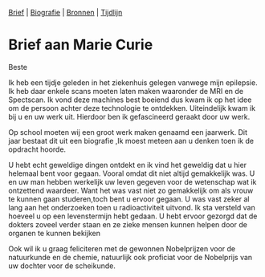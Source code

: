 [Brief](brief.md) | [Biografie](biografie.md) | [Bronnen](bibliografie.md) | [Tijdlijn](https://cdn.knightlab.com/libs/timeline3/latest/embed/index.html?source=1E-iVJlxIhEdE5K3mXC_vnQod_FRKKTVz-mWdT42EE0s&font=Default&lang=nl&initial_zoom=2&height=650)

# Brief aan Marie Curie

Beste

Ik heb een tijdje geleden in het ziekenhuis gelegen vanwege mijn epilepsie. Ik heb daar enkele scans moeten laten maken waaronder de MRI en de Spectscan. Ik vond deze machines best boeiend dus kwam ik op het idee om de persoon achter deze technologie te ontdekken. 
Uiteindelijk kwam ik bij u en uw werk uit. Hierdoor ben ik gefascineerd geraakt door uw werk.

Op school moeten wij een groot werk maken genaamd een jaarwerk. Dit jaar bestaat dit uit een biografie ,Ik moest meteen aan u denken toen ik de opdracht hoorde.

U hebt echt geweldige dingen ontdekt en ik vind het geweldig dat u hier helemaal bent voor gegaan. Vooral omdat dit niet altijd gemakkelijk was. U en uw man hebben werkelijk uw leven gegeven voor de wetenschap wat ik ontzettend waardeer. Want het was vast niet zo gemakkelijk om als vrouw te kunnen gaan studeren,toch bent u ervoor gegaan.
U was vast zeker al lang aan het onderzoeken toen u radioactiviteit uitvond.
Ik sta versteld van hoeveel u op een levenstermijn hebt gedaan. U hebt ervoor gezorgd dat de dokters zoveel verder staan en ze zieke mensen kunnen helpen door de organen te kunnen bekijken

Ook wil ik u graag feliciteren met de gewonnen Nobelprijzen voor de natuurkunde en de chemie, natuurlijk ook proficiat voor de Nobelprijs van uw dochter voor de scheikunde.


